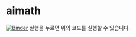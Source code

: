 # aimath
[![Binder](https://mybinder.org/badge_logo.svg)](https://mybinder.org/v2/gh/xzeromath/aimath/main)
실행을 누르면 위의 코드를 실행할 수 있습니다.